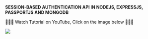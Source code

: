 __SESSION-BASED AUTHENTICATION API IN NODEJS, EXPRESSJS, PASSPORTJS AND MONGODB__

🚀🚀🚀 Watch Tutorial on YouTube, Click on the image below  🚀🚀🚀

[![](https://img.youtube.com/vi/I265N28RdGE/0.jpg)](https://www.youtube.com/watch?v=I265N28RdGE)
